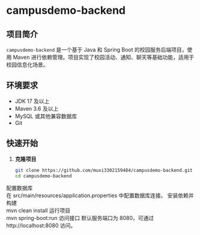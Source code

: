 # campusdemo-backend

## 项目简介
`campusdemo-backend` 是一个基于 Java 和 Spring Boot 的校园服务后端项目，使用 Maven 进行依赖管理。项目实现了校园活动、通知、聊天等基础功能，适用于校园信息化场景。

## 环境要求
- JDK 17 及以上
- Maven 3.6 及以上
- MySQL 或其他兼容数据库
- Git

## 快速开始

1. **克隆项目**
   ```bash
   git clone https://github.com/muxi3302159484/campusdemo-backend.git
   cd campusdemo-backend
配置数据库  
在 src/main/resources/application.properties 中配置数据库连接。
安装依赖并构建  
mvn clean install
运行项目  
mvn spring-boot:run
访问接口
默认服务端口为 8080，可通过 http://localhost:8080 访问。
